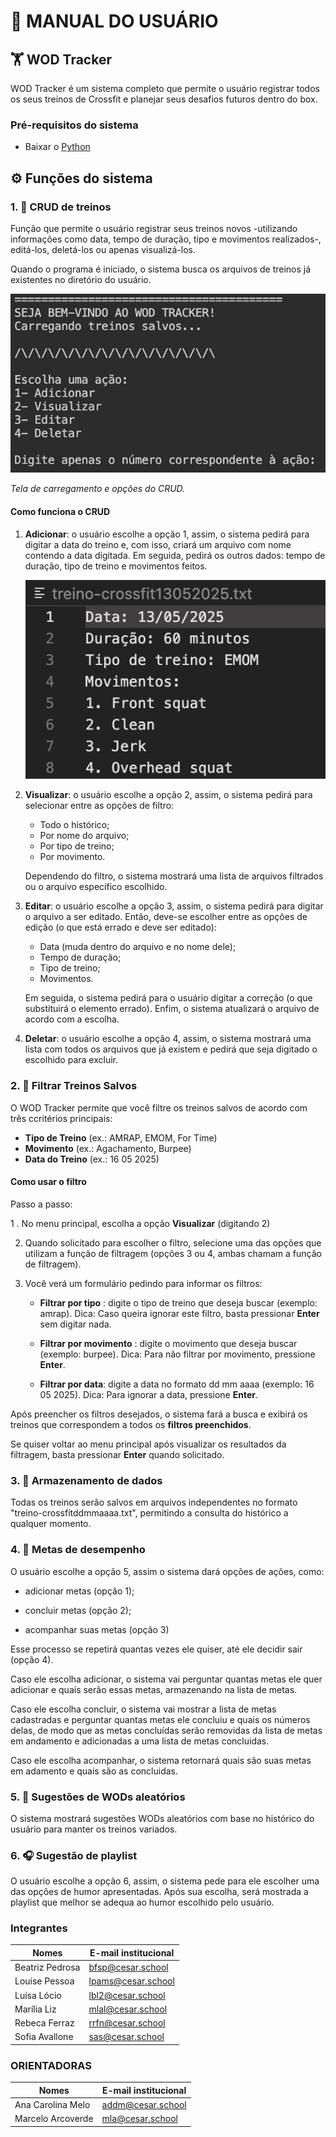 # 📄 **MANUAL DO USUÁRIO**  

## 🏋️ WOD Tracker

WOD Tracker é um sistema completo que permite o usuário registrar todos os seus treinos de Crossfit e planejar seus desafios futuros dentro do box.

### Pré-requisitos do sistema

- Baixar o [Python](https://www.python.org)

## ⚙️ Funções do sistema

### 1. 📲 CRUD de treinos

Função que permite o usuário registrar seus treinos novos -utilizando informações como data, tempo de duração, tipo e movimentos realizados-, editá-los, deletá-los ou apenas visualizá-los.

Quando o programa é iniciado, o sistema busca os arquivos de treinos já existentes no diretório do usuário.

![Tela inicial](tela_inicial.png)

*Tela de carregamento e opções do CRUD.*

#### Como funciona o CRUD

1. **Adicionar**: o usuário escolhe a opção 1, assim,  o sistema pedirá para digitar a data do treino e, com isso, criará um arquivo com nome contendo a data digitada. Em seguida, pedirá os outros dados: tempo de duração, tipo de treino e movimentos feitos.

    ![alt text](arquivo.jpg)

2. **Visualizar**: o usuário escolhe a opção 2, assim, o sistema pedirá para selecionar entre as opções de filtro:
    - Todo o histórico;
    - Por nome do arquivo;
    - Por tipo de treino;
    - Por movimento.

    Dependendo do filtro, o sistema mostrará uma lista de arquivos filtrados ou o arquivo específico escolhido.

3. **Editar**: o usuário escolhe a opção 3, assim, o sistema pedirá para digitar o arquivo a ser editado. Então, deve-se escolher entre as opções de edição (o que está errado e deve ser editado):
    - Data (muda dentro do arquivo e no nome dele);
    - Tempo de duração;
    - Tipo de treino;
    - Movimentos.

    Em seguida, o sistema pedirá para o usuário digitar a correção (o que substituirá o elemento errado). Enfim, o sistema atualizará o arquivo de acordo com a escolha.

4. **Deletar**: o usuário escolhe a opção 4, assim, o sistema mostrará uma lista com todos os arquivos que já existem e pedirá que seja digitado o escolhido para excluir.

### 2. 🔬 Filtrar Treinos Salvos

O WOD Tracker permite que você filtre os treinos salvos de acordo com três ccritérios principais:
- **Tipo de Treino** (ex.: AMRAP, EMOM, For Time)
- **Movimento** (ex.: Agachamento, Burpee)
- **Data do Treino** (ex.: 16 05 2025)
  
#### Como usar o filtro

Passo a passo:

1 . No menu principal, escolha a opção **Visualizar** (digitando 2)

2. Quando solicitado para escolher o filtro, selecione uma das opções que utilizam a função de filtragem (opções 3 ou 4, ambas chamam a função de filtragem).

3. Você verá um formulário pedindo para informar os filtros:

    - **Filtrar por tipo** : digite o tipo de treino que deseja buscar (exemplo: amrap).
Dica: Caso queira ignorar este filtro, basta pressionar **Enter** sem digitar nada.

    - **Filtrar por movimento** : digite o movimento que deseja buscar (exemplo: burpee).
Dica: Para não filtrar por movimento, pressione **Enter**.

    - **Filtrar por data**: digite a data no formato dd mm aaaa (exemplo: 16 05 2025).
Dica: Para ignorar a data, pressione **Enter**.

Após preencher os filtros desejados, o sistema fará a busca e exibirá os treinos que correspondem a todos os **filtros preenchidos**.

Se quiser voltar ao menu principal após visualizar os resultados da filtragem, basta pressionar **Enter** quando solicitado.

### 3. 📁 Armazenamento de dados

Todas os treinos serão salvos em arquivos independentes no formato "treino-crossfitddmmaaaa.txt", permitindo a consulta do histórico a qualquer momento.

### 4. 🎯 Metas de desempenho

O usuário escolhe a opção 5, assim o sistema dará opções de ações, como:

- adicionar metas (opção 1);

- concluir metas (opção 2);

- acompanhar suas metas (opção 3)

Esse processo se repetirá quantas vezes ele quiser, até ele decidir sair (opção 4).

Caso ele escolha adicionar, o sistema vai perguntar quantas metas ele quer adicionar e quais serão essas metas, armazenando na lista de metas.

Caso ele escolha concluir, o sistema vai mostrar a lista de metas cadastradas e perguntar quantas metas ele concluiu e quais os números delas, de modo que as metas concluídas serão removidas da lista de metas em andamento e adicionadas a uma lista de metas concluidas.

Caso ele escolha acompanhar, o sistema retornará quais são suas metas em adamento e quais são as concluidas.

### 5. 🎲 Sugestões de WODs aleatórios

O sistema mostrará sugestões WODs aleatórios com base no histórico do usuário para manter os treinos variados.

### 6. 🎧 Sugestão de playlist

O usuário escolhe a opção 6, assim, o sistema pede para ele escolher uma das opções de humor apresentadas. Após sua escolha, será mostrada a playlist que melhor se adequa ao humor escolhido pelo usuário.

### Integrantes

| Nomes            | E-mail institucional |
| ---------------  | -------------------- |
| Beatriz Pedrosa  | [bfsp@cesar.school](bfsp@cesar.school)    |
| Louise Pessoa    | [lpams@cesar.school](lpams@cesar.school)  |
| Luísa Lócio      | [lbl2@cesar.school](lbl2@cesar.school)    |
| Marília Liz      | [mlal@cesar.school](mlal@cesar.school)    |
| Rebeca Ferraz    | [rrfn@cesar.school](rrfn@cesar.school)    |
| Sofia Avallone   | [sas@cesar.school](sas@cesar.school)    |

### ORIENTADORAS

| Nomes            | E-mail institucional |
| ---------------  | -------------------- |
| Ana Carolina Melo| [addm@cesar.school](accm4@cesar.school)   |
| Marcelo Arcoverde| [mla@cesar.school](mla@cesar.school)      |
